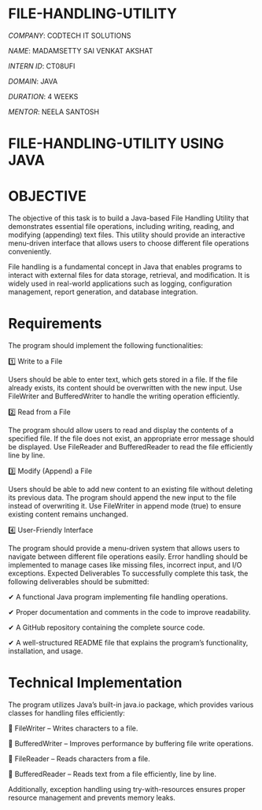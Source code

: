 # FILE-HANDLING-UTILITY

*COMPANY*: CODTECH IT SOLUTIONS

*NAME*: MADAMSETTY SAI VENKAT AKSHAT

*INTERN ID*: CT08UFI

*DOMAIN*: JAVA

*DURATION*: 4 WEEKS

*MENTOR*: NEELA SANTOSH

# FILE-HANDLING-UTILITY USING JAVA
# OBJECTIVE
The objective of this task is to build a Java-based File Handling Utility that demonstrates essential file operations, including writing, reading, and modifying (appending) text files. This utility should provide an interactive menu-driven interface that allows users to choose different file operations conveniently.

File handling is a fundamental concept in Java that enables programs to interact with external files for data storage, retrieval, and modification. It is widely used in real-world applications such as logging, configuration management, report generation, and database integration.

# Requirements
The program should implement the following functionalities:

1️⃣ Write to a File

Users should be able to enter text, which gets stored in a file.
If the file already exists, its content should be overwritten with the new input.
Use FileWriter and BufferedWriter to handle the writing operation efficiently.

2️⃣ Read from a File

The program should allow users to read and display the contents of a specified file.
If the file does not exist, an appropriate error message should be displayed.
Use FileReader and BufferedReader to read the file efficiently line by line.

3️⃣ Modify (Append) a File

Users should be able to add new content to an existing file without deleting its previous data.
The program should append the new input to the file instead of overwriting it.
Use FileWriter in append mode (true) to ensure existing content remains unchanged.

4️⃣ User-Friendly Interface

The program should provide a menu-driven system that allows users to navigate between different file operations easily.
Error handling should be implemented to manage cases like missing files, incorrect input, and I/O exceptions.
Expected Deliverables
To successfully complete this task, the following deliverables should be submitted:

✔ A functional Java program implementing file handling operations.

✔ Proper documentation and comments in the code to improve readability.

✔ A GitHub repository containing the complete source code.

✔ A well-structured README file that explains the program’s functionality, installation, and usage.

# Technical Implementation
The program utilizes Java’s built-in java.io package, which provides various classes for handling files efficiently:

🔹 FileWriter – Writes characters to a file.

🔹 BufferedWriter – Improves performance by buffering file write operations.

🔹 FileReader – Reads characters from a file.

🔹 BufferedReader – Reads text from a file efficiently, line by line.

Additionally, exception handling using try-with-resources ensures proper resource management and prevents memory leaks.
